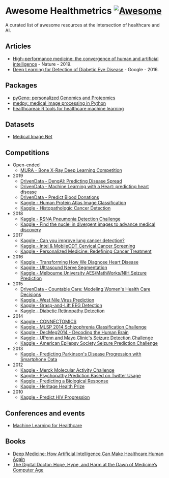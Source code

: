 # Awesome Healthmetrics [![Awesome](https://cdn.rawgit.com/sindresorhus/awesome/d7305f38d29fed78fa85652e3a63e154dd8e8829/media/badge.svg)](https://github.com/sindresorhus/awesome)

A curated list of awesome resources at the intersection of healthcare and AI. 

## Articles

- [High-performance medicine: the convergence of human and artificial intelligence](https://www.nature.com/articles/s41591-018-0300-7) - Nature - 2019.
- [Deep Learning for Detection of Diabetic Eye Disease](https://ai.googleblog.com/2016/11/deep-learning-for-detection-of-diabetic.html) - Google - 2016.

## Packages

- [pyGeno: personalized Genomics and Proteomics](https://github.com/tariqdaouda/pyGeno)
- [medpy: medical image processing in Python](https://github.com/loli/medpy)
- [healthcareai: R tools for healthcare machine learning](https://github.com/HealthCatalyst/healthcareai-r)

## Datasets

- [Medical Image Net](http://langlotzlab.stanford.edu/projects/medical-image-net/)

## Competitions

- Open-ended
  - [MURA - Bone X-Ray Deep Learning Competition](https://stanfordmlgroup.github.io/competitions/mura/)
- 2019
  - [DrivenData - DengAI: Predicting Disease Spread](https://www.drivendata.org/competitions/44/dengai-predicting-disease-spread/)
  - [DrivenData - Machine Learning with a Heart: predicting heart disease](https://www.drivendata.org/competitions/54/machine-learning-with-a-heart/)
  - [DrivenData - Predict Blood Donations](https://www.drivendata.org/competitions/2/warm-up-predict-blood-donations/)
  - [Kaggle - Human Protein Atlas Image Classification](https://www.kaggle.com/c/human-protein-atlas-image-classification)
  - [Kaggle - Histopathologic Cancer Detection](https://www.kaggle.com/c/histopathologic-cancer-detection)
- 2018
  - [Kaggle - RSNA Pneumonia Detection Challenge](https://www.kaggle.com/c/rsna-pneumonia-detection-challenge)
  - [Kaggle - Find the nuclei in divergent images to advance medical discovery](https://www.kaggle.com/c/data-science-bowl-2018)
- 2017
  - [Kaggle - Can you improve lung cancer detection?](https://www.kaggle.com/c/data-science-bowl-2017)
  - [Kaggle - Intel & MobileODT Cervical Cancer Screening](https://www.kaggle.com/c/intel-mobileodt-cervical-cancer-screening) 
  - [Kaggle - Personalized Medicine: Redefining Cancer Treatment](https://www.kaggle.com/c/msk-redefining-cancer-treatment)
- 2016 
  - [Kaggle - Transforming How We Diagnose Heart Disease](https://www.kaggle.com/c/second-annual-data-science-bowl)
  - [Kaggle - Ultrasound Nerve Segmentation](https://www.kaggle.com/c/ultrasound-nerve-segmentation)
  - [Kaggle - Melbourne University AES/MathWorks/NIH Seizure Prediction](https://www.kaggle.com/c/melbourne-university-seizure-prediction)
- 2015
  - [DrivenData - Countable Care: Modeling Women's Health Care Decisions](https://www.drivendata.org/competitions/6/countable-care-modeling-womens-health-care-decisions/)
  - [Kaggle - West Nile Virus Prediction](https://www.kaggle.com/c/predict-west-nile-virus/data)
  - [Kaggle - Grasp-and-Lift EEG Detection](https://www.kaggle.com/c/grasp-and-lift-eeg-detection)
  - [Kaggle - Diabetic Retinopathy Detection](https://www.kaggle.com/c/diabetic-retinopathy-detection)
- 2014
  - [Kaggle - CONNECTOMICS](https://www.kaggle.com/c/connectomics)
  - [Kaggle - MLSP 2014 Schizophrenia Classification Challenge](https://www.kaggle.com/c/mlsp-2014-mri)
  - [Kaggle - DecMeg2014 - Decoding the Human Brain](https://www.kaggle.com/c/decoding-the-human-brain)
  - [Kaggle - UPenn and Mayo Clinic's Seizure Detection Challenge](https://www.kaggle.com/c/seizure-detection)
  - [Kaggle - American Epilepsy Society Seizure Prediction Challenge](https://www.kaggle.com/c/seizure-prediction)
- 2013
  - [Kaggle - Predicting Parkinson's Disease Progression with Smartphone Data](https://www.kaggle.com/c/predicting-parkinson-s-disease-progression-with-smartphone-data)
- 2012
  - [Kaggle - Merck Molecular Activity Challenge](https://www.kaggle.com/c/MerckActivity)
  - [Kaggle - Psychopathy Prediction Based on Twitter Usage](https://www.kaggle.com/c/twitter-psychopathy-prediction)
  - [Kaggle - Predicting a Biological Response](https://www.kaggle.com/c/bioresponse)
  - [Kaggle - Heritage Health Prize](https://www.kaggle.com/c/hhp)
- 2010
  - [Kaggle - Predict HIV Progression](https://www.kaggle.com/c/hivprogression)

## Conferences and events

- [Machine Learning for Healthcare](https://www.mlforhc.org/)

## Books

- [Deep Medicine: How Artificial Intelligence Can Make Healthcare Human Again](https://www.amazon.com/Deep-Medicine-Artificial-Intelligence-Healthcare/dp/1541644638/ref=sr_1_1?ie=UTF8&qid=1547245092&sr=8-1)
- [The Digital Doctor: Hope, Hype, and Harm at the Dawn of Medicine’s Computer Age](https://www.amazon.com/Digital-Doctor-Hope-Medicines-Computer/dp/0071849467/ref=sr_1_1?ie=UTF8&qid=1547245287&sr=8-1)
